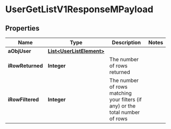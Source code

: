 

# UserGetListV1ResponseMPayload

## Properties

Name | Type | Description | Notes
------------ | ------------- | ------------- | -------------
**aObjUser** | [**List&lt;UserListElement&gt;**](UserListElement.md) |  | 
**iRowReturned** | **Integer** | The number of rows returned | 
**iRowFiltered** | **Integer** | The number of rows matching your filters (if any) or the total number of rows | 





